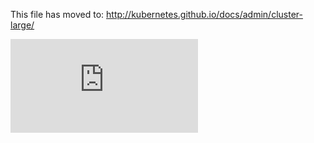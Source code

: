<!-- BEGIN MUNGE: UNVERSIONED_WARNING -->


<!-- END MUNGE: UNVERSIONED_WARNING -->

This file has moved to: http://kubernetes.github.io/docs/admin/cluster-large/




<!-- BEGIN MUNGE: IS_VERSIONED -->
<!-- TAG IS_VERSIONED -->
<!-- END MUNGE: IS_VERSIONED -->


<!-- BEGIN MUNGE: GENERATED_ANALYTICS -->
[![Analytics](https://kubernetes-site.appspot.com/UA-36037335-10/GitHub/docs/admin/cluster-large.md?pixel)]()
<!-- END MUNGE: GENERATED_ANALYTICS -->
